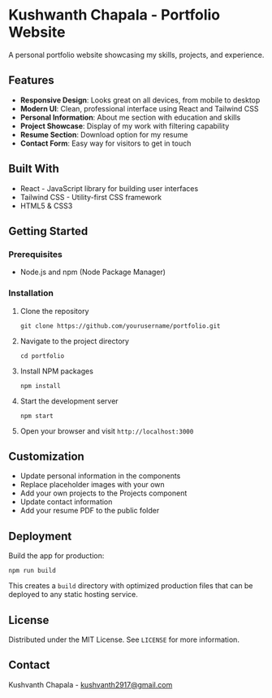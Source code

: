 # Kushwanth Chapala - Portfolio Website

A personal portfolio website showcasing my skills, projects, and experience.

## Features

- **Responsive Design**: Looks great on all devices, from mobile to desktop
- **Modern UI**: Clean, professional interface using React and Tailwind CSS
- **Personal Information**: About me section with education and skills
- **Project Showcase**: Display of my work with filtering capability
- **Resume Section**: Download option for my resume
- **Contact Form**: Easy way for visitors to get in touch

## Built With

- React - JavaScript library for building user interfaces
- Tailwind CSS - Utility-first CSS framework
- HTML5 & CSS3

## Getting Started

### Prerequisites

- Node.js and npm (Node Package Manager)

### Installation

1. Clone the repository
   ```
   git clone https://github.com/yourusername/portfolio.git
   ```

2. Navigate to the project directory
   ```
   cd portfolio
   ```

3. Install NPM packages
   ```
   npm install
   ```

4. Start the development server
   ```
   npm start
   ```

5. Open your browser and visit `http://localhost:3000`

## Customization

- Update personal information in the components
- Replace placeholder images with your own
- Add your own projects to the Projects component
- Update contact information
- Add your resume PDF to the public folder

## Deployment

Build the app for production:
```
npm run build
```

This creates a `build` directory with optimized production files that can be deployed to any static hosting service.

## License

Distributed under the MIT License. See `LICENSE` for more information.

## Contact

Kushvanth Chapala - kushvanth2917@gmail.com
